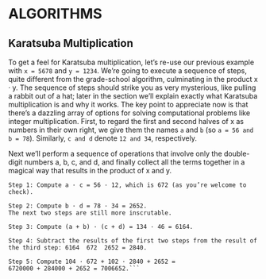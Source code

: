 # ALGORITHMS

## Karatsuba Multiplication
To get a feel for Karatsuba multiplication, let’s re-use our previous
example with `x = 5678` and `y = 1234`. We’re going to execute a
sequence of steps, quite different from the grade-school algorithm,
culminating in the product x · y. The sequence of steps should strike
you as very mysterious, like pulling a rabbit out of a hat; later in
the section we’ll explain exactly what Karatsuba multiplication is
and why it works. The key point to appreciate now is that there’s
a dazzling array of options for solving computational problems like
integer multiplication.
First, to regard the first and second halves of x as numbers in their
own right, we give them the names `a` and `b` (so `a = 56 and b = 78`).
Similarly, `c and d` denote `12 and 34`, respectively.

Next we’ll perform a sequence of operations that involve only the
double-digit numbers a, b, c, and d, and finally collect all the terms
together in a magical way that results in the product of x and y.

```
Step 1: Compute a · c = 56 · 12, which is 672 (as you’re welcome to check).

Step 2: Compute b · d = 78 · 34 = 2652.
The next two steps are still more inscrutable.

Step 3: Compute (a + b) · (c + d) = 134 · 46 = 6164.

Step 4: Subtract the results of the first two steps from the result of the third step: 6164  672  2652 = 2840.

Step 5: Compute 104 · 672 + 102 · 2840 + 2652 =
6720000 + 284000 + 2652 = 7006652.```
